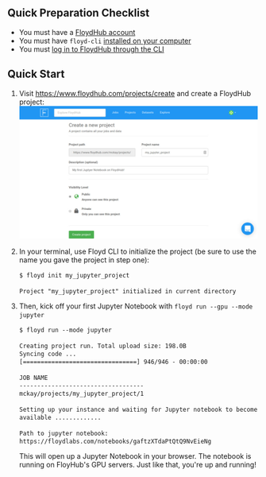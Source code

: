 ## Quick Preparation Checklist

- You must have a [FloydHub account](https://www.floydhub.com/login)
- You must have `floyd-cli` [installed on your computer](../guides/basics/install.md)
- You must [log in to FloydHub through the CLI](../guides/basics/login.md)


## Quick Start

1. Visit https://www.floydhub.com/projects/create and create a FloydHub
   project:
   ![create jupyter notebook](../img/create_jupyter_project.jpg)

2. In your terminal, use Floyd CLI to initialize the project (be sure to use
   the name you gave the project in step one):

    ```
    $ floyd init my_jupyter_project

    Project "my_jupyter_project" initialized in current directory
    ```

3. Then, kick off your first Jupyter Notebook with `floyd run --gpu --mode
   jupyter`

    ```
    $ floyd run --mode jupyter

    Creating project run. Total upload size: 198.0B
    Syncing code ...
    [================================] 946/946 - 00:00:00

    JOB NAME
    -----------------------------------
    mckay/projects/my_jupyter_project/1

    Setting up your instance and waiting for Jupyter notebook to become available .............

    Path to jupyter notebook: https://floydlabs.com/notebooks/gaftzXTdaPtQtQ9NvEieNg
    ```

    This will open up a Jupyter Notebook in your browser. The notebook is
    running on FloyHub's GPU servers. Just like that, you're up and running!

